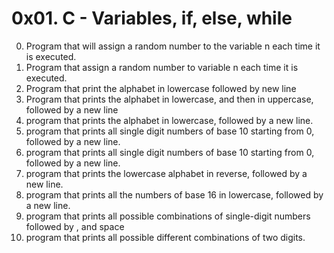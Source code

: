 #  0x01. C - Variables, if, else, while
0. Program that will assign a random number to the variable n each time it is executed.
1. Program that assign a random number to variable n each time it is executed.
2. Program that print the alphabet in lowercase followed by new line
3. Program that prints the alphabet in lowercase, and then in uppercase, followed by a new line
4. program that prints the alphabet in lowercase, followed by a new line.
5. program that prints all single digit numbers of base 10 starting from 0, followed by a new line.
6. program that prints all single digit numbers of base 10 starting from 0, followed by a new line.
7. program that prints the lowercase alphabet in reverse, followed by a new line.
8. program that prints all the numbers of base 16 in lowercase, followed by a new line.
9. program that prints all possible combinations of single-digit numbers followed by , and space
10. program that prints all possible different combinations of two digits.

